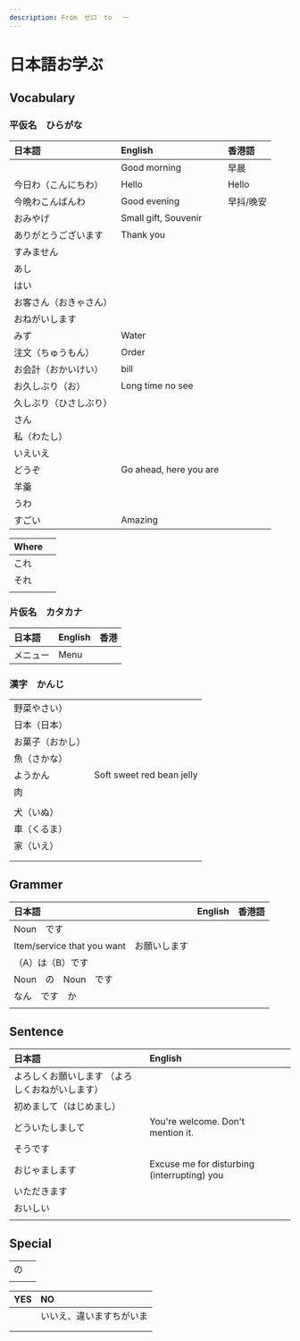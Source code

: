 ```yaml
---
description: From　ゼロ　to　 一
---
```


# 日本語お学ぶ

## Vocabulary

### 平仮名　ひらがな

| 日本語 | English | 香港語 |
| :--- | :--- | :--- |
|  | Good morning | 早晨 |
| 今日わ（こんにちわ） | Hello | Hello |
| 今晩わこんばんわ | Good evening | 早抖/晚安 |
| おみやげ | Small gift, Souvenir |  |
| ありがとうございます | Thank you |  |
| すみません |  |  |
| あし |  |  |
| はい |  |  |
| お客さん（おきゃさん） |  |  |
| おねがいします |  |  |
| みず | Water |  |
| 注文（ちゅうもん） | Order |  |
| お会計（おかいけい） | bill |  |
| お久しぶり（お） | Long time no see |  |
| 久しぶり（ひさしぶり） |  |  |
| さん |  |  |
| 私（わたし） |  |  |
| いえいえ |  |  |
| どうぞ | Go ahead, here you are |  |
| 羊羹 |  |  |
| うわ |  |  |
| すごい | Amazing |  |

| Where |  |
| :--- | :--- |
| これ |  |
| それ |  |
|  |  |

### 片仮名　カタカナ

| 日本語 | English | 香港 |
| :--- | :--- | :--- |
| メニュー | Menu |  |

### 漢字　かんじ

|  |  |
| :--- | :--- |
| 野菜やさい） |  |
| 日本（日本） |  |
| お菓子（おかし） |  |
| 魚（さかな） |  |
| ようかん | Soft sweet red bean jelly |
| 肉 |  |
|  |  |
| 犬（いぬ） |  |
| 車（くるま） |  |
| 家（いえ） |  |
|  |  |
|  |  |

## Grammer

| 日本語 | English | 香港語 |
| :--- | :--- | :--- |
| Noun　です |  |  |
| Item/service that you want　お願いします |  |  |
| （A）は（B）です |  |  |
| Noun　の　Noun　です |  |  |
| なん　です　か |  |  |
|  |  |  |

## Sentence

| 日本語 | English |  |
| :--- | :--- | :--- |
| よろしくお願いします （よろしくおねがいします） |  |  |
| 初めまして（はじめまし） |  |  |
| どういたしまして | You're welcome. Don't mention it. |  |
| そうです |  |  |
| おじゃまします | Excuse me for disturbing \(interrupting\) you |  |
| いただきます |  |  |
| おいしい |  |  |
|  |  |  |

## Special

|  |  |
| :--- | :--- |
| の |  |
|  |  |

| YES | NO |
| :--- | :--- |
|  | いいえ、違いますちがいま |
|  |  |
|  |  |

